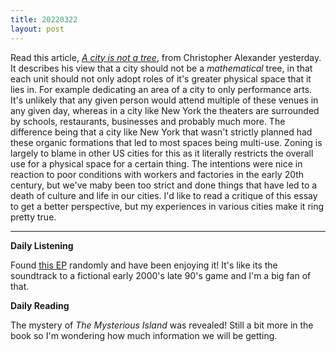 ```yaml
---
title: 20220322
layout: post
---
```


Read this article, *[A city is not a tree](http://en.bp.ntu.edu.tw/wp-content/uploads/2011/12/06-Alexander-A-city-is-not-a-tree.pdf)*, from Christopher Alexander yesterday. It describes his view that a city should not be a *mathematical* tree, in that each unit should not only adopt roles of it's greater physical space that it lies in. For example dedicating an area of a city to only performance arts. It's unlikely that any given person would attend multiple of these venues in any given day, whereas in a city like New York the theaters are surrounded by schools, restaurants, businesses and probably much more. The difference being that a city like New York that wasn't strictly planned had these organic formations that led to most spaces being multi-use. Zoning is largely to blame in other US cities for this as it literally restricts the overall use for a physical space for a certain thing. The intentions were nice in reaction to poor conditions with workers and factories in the early 20th century, but we've maby been too strict and done things that have led to a death of culture and life in our cities. I'd like to read a critique of this essay to get a better perspective, but my experiences in various cities make it ring pretty true. 

---

**Daily Listening**

Found [this EP](https://open.spotify.com/album/2N35clwJXKNPPtuchtssJZ?si=C84fVHMxRLyAQbZi4DL4fw) randomly and have been enjoying it! It's like its the soundtrack to a fictional early 2000's late 90's game and I'm a big fan of that.

**Daily Reading**

The mystery of *The Mysterious Island* was revealed! Still a bit more in the book so I'm wondering how much information we will be getting.